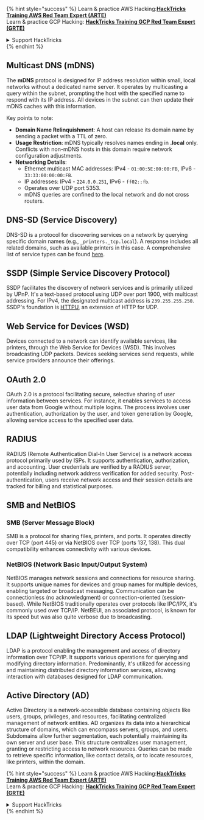 

{% hint style="success" %}
Learn & practice AWS Hacking:<img src="/.gitbook/assets/arte.png" alt="" data-size="line">[**HackTricks Training AWS Red Team Expert (ARTE)**](https://training.hacktricks.xyz/courses/arte)<img src="/.gitbook/assets/arte.png" alt="" data-size="line">\
Learn & practice GCP Hacking: <img src="/.gitbook/assets/grte.png" alt="" data-size="line">[**HackTricks Training GCP Red Team Expert (GRTE)**<img src="/.gitbook/assets/grte.png" alt="" data-size="line">](https://training.hacktricks.xyz/courses/grte)

<details>

<summary>Support HackTricks</summary>

* Check the [**subscription plans**](https://github.com/sponsors/carlospolop)!
* **Join the** 💬 [**Discord group**](https://discord.gg/hRep4RUj7f) or the [**telegram group**](https://t.me/peass) or **follow** us on **Twitter** 🐦 [**@hacktricks\_live**](https://twitter.com/hacktricks\_live)**.**
* **Share hacking tricks by submitting PRs to the** [**HackTricks**](https://github.com/carlospolop/hacktricks) and [**HackTricks Cloud**](https://github.com/carlospolop/hacktricks-cloud) github repos.

</details>
{% endhint %}


## Multicast DNS (mDNS)

The **mDNS** protocol is designed for IP address resolution within small, local networks without a dedicated name server. It operates by multicasting a query within the subnet, prompting the host with the specified name to respond with its IP address. All devices in the subnet can then update their mDNS caches with this information.

Key points to note:
- **Domain Name Relinquishment**: A host can release its domain name by sending a packet with a TTL of zero.
- **Usage Restriction**: mDNS typically resolves names ending in **.local** only. Conflicts with non-mDNS hosts in this domain require network configuration adjustments.
- **Networking Details**:
  - Ethernet multicast MAC addresses: IPv4 - `01:00:5E:00:00:FB`, IPv6 - `33:33:00:00:00:FB`.
  - IP addresses: IPv4 - `224.0.0.251`, IPv6 - `ff02::fb`.
  - Operates over UDP port 5353.
  - mDNS queries are confined to the local network and do not cross routers.

## DNS-SD (Service Discovery)

DNS-SD is a protocol for discovering services on a network by querying specific domain names (e.g., `_printers._tcp.local`). A response includes all related domains, such as available printers in this case. A comprehensive list of service types can be found [here](http://www.dns-sd.org/ServiceTypes.html).

## SSDP (Simple Service Discovery Protocol)

SSDP facilitates the discovery of network services and is primarily utilized by UPnP. It's a text-based protocol using UDP over port 1900, with multicast addressing. For IPv4, the designated multicast address is `239.255.255.250`. SSDP's foundation is [HTTPU](https://en.wikipedia.org/wiki/HTTPU), an extension of HTTP for UDP.


## Web Service for Devices (WSD)
Devices connected to a network can identify available services, like printers, through the Web Service for Devices (WSD). This involves broadcasting UDP packets. Devices seeking services send requests, while service providers announce their offerings.

## OAuth 2.0
OAuth 2.0 is a protocol facilitating secure, selective sharing of user information between services. For instance, it enables services to access user data from Google without multiple logins. The process involves user authentication, authorization by the user, and token generation by Google, allowing service access to the specified user data.

## RADIUS
RADIUS (Remote Authentication Dial-In User Service) is a network access protocol primarily used by ISPs. It supports authentication, authorization, and accounting. User credentials are verified by a RADIUS server, potentially including network address verification for added security. Post-authentication, users receive network access and their session details are tracked for billing and statistical purposes.

## SMB and NetBIOS

### SMB (Server Message Block)
SMB is a protocol for sharing files, printers, and ports. It operates directly over TCP (port 445) or via NetBIOS over TCP (ports 137, 138). This dual compatibility enhances connectivity with various devices.

### NetBIOS (Network Basic Input/Output System)
NetBIOS manages network sessions and connections for resource sharing. It supports unique names for devices and group names for multiple devices, enabling targeted or broadcast messaging. Communication can be connectionless (no acknowledgment) or connection-oriented (session-based). While NetBIOS traditionally operates over protocols like IPC/IPX, it's commonly used over TCP/IP. NetBEUI, an associated protocol, is known for its speed but was also quite verbose due to broadcasting.

## LDAP (Lightweight Directory Access Protocol)
LDAP is a protocol enabling the management and access of directory information over TCP/IP. It supports various operations for querying and modifying directory information. Predominantly, it's utilized for accessing and maintaining distributed directory information services, allowing interaction with databases designed for LDAP communication.

## Active Directory (AD)
Active Directory is a network-accessible database containing objects like users, groups, privileges, and resources, facilitating centralized management of network entities. AD organizes its data into a hierarchical structure of domains, which can encompass servers, groups, and users. Subdomains allow further segmentation, each potentially maintaining its own server and user base. This structure centralizes user management, granting or restricting access to network resources. Queries can be made to retrieve specific information, like contact details, or to locate resources, like printers, within the domain.


{% hint style="success" %}
Learn & practice AWS Hacking:<img src="/.gitbook/assets/arte.png" alt="" data-size="line">[**HackTricks Training AWS Red Team Expert (ARTE)**](https://training.hacktricks.xyz/courses/arte)<img src="/.gitbook/assets/arte.png" alt="" data-size="line">\
Learn & practice GCP Hacking: <img src="/.gitbook/assets/grte.png" alt="" data-size="line">[**HackTricks Training GCP Red Team Expert (GRTE)**<img src="/.gitbook/assets/grte.png" alt="" data-size="line">](https://training.hacktricks.xyz/courses/grte)

<details>

<summary>Support HackTricks</summary>

* Check the [**subscription plans**](https://github.com/sponsors/carlospolop)!
* **Join the** 💬 [**Discord group**](https://discord.gg/hRep4RUj7f) or the [**telegram group**](https://t.me/peass) or **follow** us on **Twitter** 🐦 [**@hacktricks\_live**](https://twitter.com/hacktricks\_live)**.**
* **Share hacking tricks by submitting PRs to the** [**HackTricks**](https://github.com/carlospolop/hacktricks) and [**HackTricks Cloud**](https://github.com/carlospolop/hacktricks-cloud) github repos.

</details>
{% endhint %}



